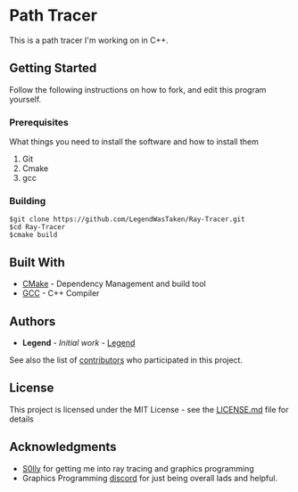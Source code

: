 # Path Tracer
This is a path tracer I'm working on in C++.

## Getting Started

Follow the following instructions on how to fork, and edit this program yourself.

### Prerequisites

What things you need to install the software and how to install them


1) Git
2) Cmake
3) gcc


### Building

```
$git clone https://github.com/LegendWasTaken/Ray-Tracer.git
$cd Ray-Tracer
$cmake build
```
## Built With

* [CMake](https://cmake.org/) - Dependency Management and build tool
* [GCC](https://gcc.gnu.org/) - C++ Compiler

## Authors

* **Legend** - *Initial work* - [Legend](https://github.com/LegendWasTaken)

See also the list of [contributors](https://github.com/LegendWasTaken/Ray-Tracer/graphs/contributors) who participated in this project.

## License

This project is licensed under the MIT License - see the [LICENSE.md](LICENSE.md) file for details

## Acknowledgments

* [S0lly](https://www.youtube.com/user/mozeeOnTV) for getting me into ray tracing and graphics programming
* Graphics Programming [discord](https://discord.gg/6mgNGk7) for just being overall lads and helpful.

